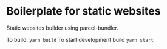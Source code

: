 # Boilerplate for static websites

Static websites builder using parcel-bundler.

To build: `yarn build`
To start development build `yarn start`
